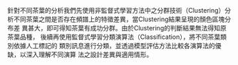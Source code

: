 針對不同茶葉的分析我們先使用非監督式學習方法中之分群技術（Clustering）分
析不同茶葉之間是否存在頻譜上的特徵差異，當Clustering結果呈現的顏色區塊分布差
異甚大，即可得知茶葉有成功分群。由於Clustering的判斷結果無法得知原茶葉品種，
後續再使用監督式學習分類演算法（Classification），將不同茶葉類別依據人工標記的
類別訊息進行分類，並透過模型評估方法比較各演算法的優缺，以深入理解不同演算
法之設計差異與適用情形。 

